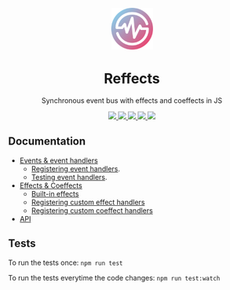 <p align="center">
   <img alt="reffects" src="./logo.png" height="85">
</p>
<h1 align="center">Reffects</h1>
<p align="center">Synchronous event bus with effects and coeffects in JS</p>

<p align="center">
  <a href="https://img.shields.io/npm/v/reffects">
    <img src="https://badgen.net/npm/v/reffects">
  </a> 
  <a href="https://travis-ci.com/trovit/reffects">
    <img src="https://travis-ci.com/trovit/reffects.svg?branch=master">
  </a> 
  <a href="https://coveralls.io/github/trovit/reffects?branch=master">
    <img src="https://coveralls.io/repos/github/trovit/reffects/badge.svg?branch=master">
  </a>
  <a href="https://bundlephobia.com/result?p=reffects">
    <img src="https://badgen.net/bundlephobia/min/reffects">
  </a> 
  <a href="https://bundlephobia.com/result?p=reffects">
    <img src="https://badgen.net/bundlephobia/minzip/reffects">
  </a>
</p>

## Documentation

- [Events & event handlers](https://github.com/trovit/reffects/blob/master/docs/events_and_event_handlers.md)
  - [Registering event handlers](https://github.com/trovit/reffects/blob/master/docs/event_handlers.md).
  - [Testing event handlers](https://github.com/trovit/reffects/blob/master/docs/testing_event_handlers.md).
- [Effects & Coeffects](https://github.com/trikitrok/reffects/blob/master/docs/effects-and-coeffects.md)
  - [Built-in effects](https://github.com/trikitrok/reffects/blob/master/docs/built-in-effects.md)
  - [Registering custom effect handlers](https://github.com/trikitrok/reffects/blob/master/docs/custom-effects.md)
  - [Registering custom coeffect handlers](https://github.com/trikitrok/reffects/blob/master/docs/custom-coeffects.md)
- [API](https://github.com/trikitrok/reffects/blob/master/docs/api.md)

## Tests

To run the tests once: `npm run test`

To run the tests everytime the code changes: `npm run test:watch`
